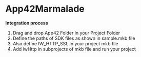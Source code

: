 App42Marmalade
==============

__Integration process__

1.  Drag and drop App42 Folder in your Project Folder
2.  Define the paths of SDK files as shown in sample.mkb file
3.  Also define IW_HTTP_SSL in your project mkb file
4.  Add iwHttp in subprojects of mkb file and run your project



